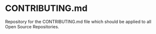 CONTRIBUTING.md
===============

Repository for the CONTRIBUTING.md file which should be applied to all Open Source Repositories.